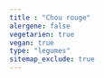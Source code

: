 ```yaml
---
title : "Chou rouge"
alergene: false
vegetarien: true
vegan: true
type: "legumes"
sitemap_exclude: true
--- 
```

